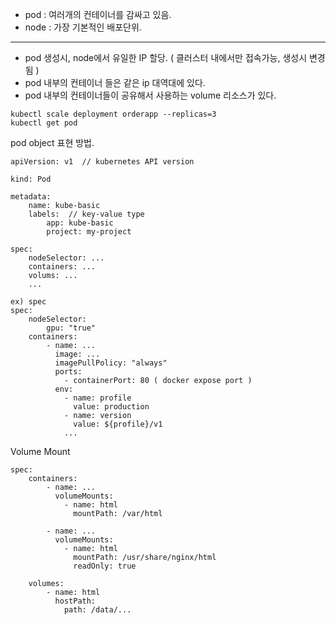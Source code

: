
- pod : 여러개의 컨테이너를 감싸고 있음.
- node : 가장 기본적인 배포단위.

------

- pod 생성시, node에서 유일한 IP 할당. ( 클러스터 내에서만 접속가능, 생성시 변경됨 )
- pod 내부의 컨테이너 들은 같은 ip 대역대에 있다.
- pod 내부의 컨테이너들이 공유해서 사용하는 volume 리소스가 있다. 


```
kubectl scale deployment orderapp --replicas=3
kubectl get pod
```

pod object 표현 방법. 

```
apiVersion: v1  // kubernetes API version

kind: Pod

metadata:
    name: kube-basic
    labels:  // key-value type
        app: kube-basic
        project: my-project

spec:
    nodeSelector: ...
    containers: ...
    volums: ... 
    ...

ex) spec
spec:
    nodeSelector:
        gpu: "true"
    containers:
        - name: ...
          image: ...
          imagePullPolicy: "always"
          ports:
            - containerPort: 80 ( docker expose port )
          env:
            - name: profile
              value: production
            - name: version
              value: ${profile}/v1
            ...

```


Volume Mount

```
spec:
    containers:
        - name: ...
          volumeMounts:
            - name: html
              mountPath: /var/html

        - name: ...
          volumeMounts:
            - name: html
              mountPath: /usr/share/nginx/html
              readOnly: true

    volumes:
        - name: html
          hostPath:
            path: /data/...  

```





